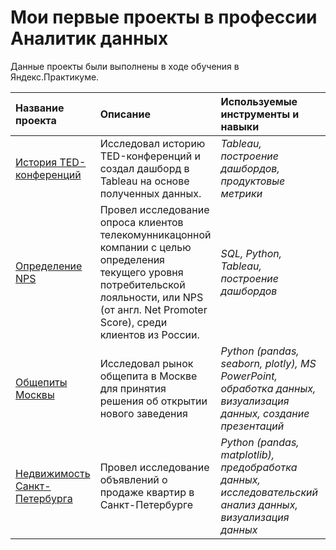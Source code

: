 # Мои первые проекты в профессии Аналитик данных

Данные проекты были выполнены в ходе обучения в Яндекс.Практикуме.

| Название проекта | Описание | Используемые инструменты и навыки | Статус проекта | 
| :---------------------- | :---------------------- | :---------------------- | :---------------------- |
| [История TED-конференций](TED_history) | Исследовал историю TED-конференций и создал дашборд в Tableau на основе полученных данных. | *Tableau, построение дашбордов, продуктовые метрики* | **Реализован**|
| [Определение NPS](loyality_NPS) | Провел исследование опроса клиентов телекомунникацонной компании с целью определения текущего уровня потребительской лояльности, или NPS (от англ. Net Promoter Score), среди клиентов из России. | *SQL, Python, Tableau, построение дашбордов* | **Реализован**|
| [Общепиты Москвы](msk_obshepit) | Исследовал рынок общепита в Москве для принятия решения об открытии нового заведения | *Python (pandas, seaborn, plotly), MS PowerPoint, обработка данных, визуализация данных, создание презентаций* | **Реализован**|
| [Недвижимость Санкт-Петербурга](spb_estate) | Провел исследование объявлений о продаже квартир в Санкт-Петербурге | *Python (pandas, matplotlib), предобработка данных, исследовательский анализ данных, визуализация данных* | **Реализован**|
